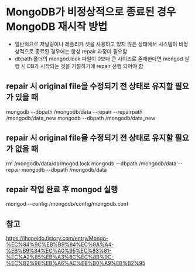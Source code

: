 # MongoDB가 비정상적으로 종료된 경우 MongoDB 재시작 방법
- 일반적으로 저널링이나 레플리카 셋을 사용하고 있지 않은 상태에서 시스템이 비정상적으로 종료된 경우에는 항상 repair 과정이 필요함
- dbpath 폴더의 mongod.lock 파일이 0보다 큰 사이즈로 존재한다면 mongod 실행 시 DB가 시작되는 것을 거절하기에 repair 선행 되어야 함

## repair 시 original file을 수정되기 전 상태로 유지할 필요가 있을 때
mongodb --dbpath /mongodb/data --repair --repairpath /mongodb/data_new
mongodb --dbpath /mongodb/data_new

## repair 시 original file을 수정되기 전 상태로 유지할 필요가 없을 때
rm /mongodb/data/db/mogod.lock
mongodb --dbpath /mongodb/data --repair
mongodb --dbpath /mongodb/data

## repair 작업 완료 후 mongod 실행
mongod --config /mongodb/config/mongodb.conf

## 참고
https://ihopeido.tistory.com/entry/Mongo-%EC%84%9C%EB%B9%84%EC%8A%A4-%EB%B9%84%EC%A0%95%EC%83%81-%EC%A2%85%EB%A3%8C%EC%8B%9C-%EC%B2%98%EB%A6%AC%EB%B0%A9%EB%B2%95
